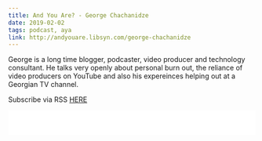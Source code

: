 ```yaml
---
title: And You Are? - George Chachanidze
date: 2019-02-02
tags: podcast, aya
link: http://andyouare.libsyn.com/george-chachanidze
---
```

George is a long time blogger, podcaster, video producer and technology consultant. He talks very openly about personal burn out, the reliance of video producers on YouTube and also his expereinces helping out at a Georgian TV channel.

Subscribe via RSS [HERE](http://andyouare.libsyn.com/rss)

<iframe style="border: none" src="//html5-player.libsyn.com/embed/episode/id/8350190/height/100/theme/standard-mini/thumbnail/no/preload/no/direction/backward/" height="50" width="100%" scrolling="no"  allowfullscreen webkitallowfullscreen mozallowfullscreen oallowfullscreen msallowfullscreen></iframe>
